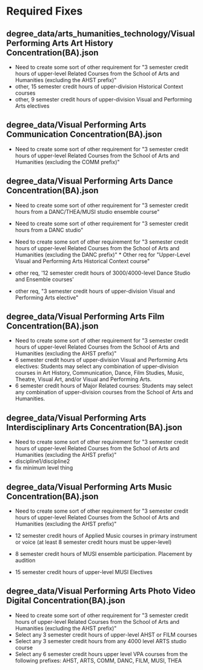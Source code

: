 # Required Fixes

## degree_data/arts_humanities_technology/Visual Performing Arts Art History Concentration(BA).json

* Need to create some sort of other requirement for "3 semester credit hours of upper-level Related Courses from the School of Arts and Humanities (excluding the AHST prefix)"
* other, 15 semester credit hours of upper-division Historical Context courses
* other, 9 semester credit hours of upper-division Visual and Performing Arts electives

## degree_data/Visual Performing Arts Communication Concentration(BA).json

* Need to create some sort of other requirement for "3 semester credit hours of upper-level Related Courses from the School of Arts and Humanities (excluding the COMM prefix)"

## degree_data/Visual Performing Arts Dance Concentration(BA).json

* Need to create some sort of other requirement for "3 semester credit hours from a DANC/THEA/MUSI studio ensemble course"

* Need to create some sort of other requirement for "3 semester credit hours from a DANC studio"
* Need to create some sort of other requirement for "3 semester credit hours of upper-level Related Courses from the School of Arts and Humanities (excluding the DANC prefix)"
        * Other req for "Upper-Level Visual and Performing Arts Historical Context course"
* other req, '12 semester credit hours of 3000/4000-level Dance Studio and Ensemble courses'
* other req, "3 semester credit hours of upper-division Visual and Performing Arts elective"

## degree_data/Visual Performing Arts Film Concentration(BA).json

* Need to create some sort of other requirement for "3 semester credit hours of upper-level Related Courses from the School of Arts and Humanities (excluding the AHST prefix)"
* 6 semester credit hours of upper-division Visual and Performing Arts electives: Students may select any combination of upper-division courses in Art History, Communication, Dance, Film Studies, Music, Theatre, Visual Art, and/or Visual and Performing Arts.
* 6 semester credit hours of Major Related courses: Students may select any combination of upper-division courses from the School of Arts and Humanities.

## degree_data/Visual Performing Arts Interdisciplinary Arts Concentration(BA).json

* Need to create some sort of other requirement for "3 semester credit hours of upper-level Related Courses from the School of Arts and Humanities (excluding the AHST prefix)"
* discipline1/discipline2
* fix minimum level thing

## degree_data/Visual Performing Arts Music Concentration(BA).json

* Need to create some sort of other requirement for "3 semester credit hours of upper-level Related Courses from the School of Arts and Humanities (excluding the AHST prefix)"

* 12 semester credit hours of Applied Music courses in primary instrument or voice (at least 8 semester credit hours must be upper-level)

* 8 semester credit hours of MUSI ensemble participation. Placement by audition

* 15 semester credit hours of upper-level MUSI Electives

## degree_data/Visual Performing Arts Photo Video Digital Concentration(BA).json

* Need to create some sort of other requirement for "3 semester credit hours of upper-level Related Courses from the School of Arts and Humanities (excluding the AHST prefix)"
* Select any 3 semester credit hours of upper-level AHST or FILM courses
* Select any 3 semester credit hours from any 4000 level ARTS studio course
* Select any 6 semester credit hours upper level VPA courses from the following prefixes: AHST, ARTS, COMM, DANC, FILM, MUSI, THEA
